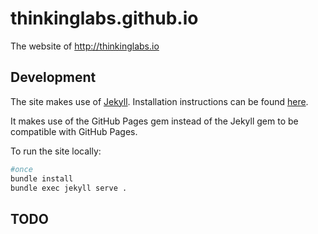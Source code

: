 # thinkinglabs.github.io

The website of http://thinkinglabs.io

## Development

The site makes use of [Jekyll](https://jekyllrb.com/). Installation instructions
can be found [here](https://jekyllrb.com/docs/installation/).

It makes use of the GitHub Pages gem instead of the Jekyll gem to be compatible
with GitHub Pages.

To run the site locally:

```bash
#once
bundle install
bundle exec jekyll serve .
```

## TODO


